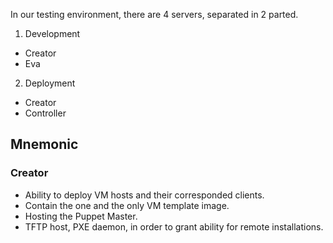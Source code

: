 In our testing environment, there are 4 servers, separated in 2 parted.

1. Development
 * Creator
 * Eva
2. Deployment
 * Creator
 * Controller

## Mnemonic

### Creator
* Ability to deploy VM hosts and their corresponded clients.
* Contain the one and the only VM template image.
* Hosting the Puppet Master.
* TFTP host, PXE daemon, in order to grant ability for remote installations.